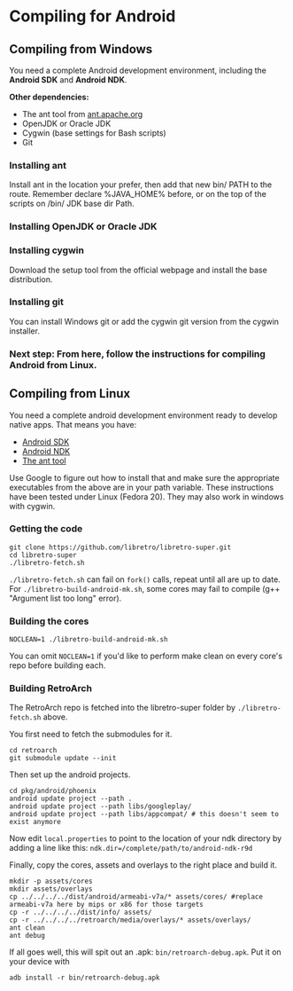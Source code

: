 # Compiling for Android

## Compiling from Windows

You need a complete Android development environment, including the **Android SDK** and **Android NDK**.

**Other dependencies:**

* The ant tool from [ant.apache.org](http://ant.apache.org/)
* OpenJDK or Oracle JDK
* Cygwin (base settings for Bash scripts)
* Git

### Installing ant

Install ant in the location your prefer, then add that new bin/ PATH to the route. Remember declare %JAVA_HOME% before, or on the top of the scripts on /bin/ JDK base dir Path.

### Installing OpenJDK or Oracle JDK


### Installing cygwin

Download the setup tool from the official webpage and install the base distribution.

### Installing git

You can install Windows git or add the cygwin git version from the cygwin installer.

### Next step: From here, follow the instructions for compiling Android from Linux.

## Compiling from Linux

You need a complete android development environment ready to develop native apps. That means you have:

* [Android SDK](http://developer.android.com/sdk/index.html)
* [Android NDK](https://developer.android.com/tools/sdk/ndk/index.html)
* [The ant tool](http://ant.apache.org/)

Use Google to figure out how to install that and make sure the appropriate executables from the above are in your path variable.
These instructions have been tested under Linux (Fedora 20). They may also work in windows with cygwin.

### Getting the code

    git clone https://github.com/libretro/libretro-super.git
    cd libretro-super
    ./libretro-fetch.sh  
    
`./libretro-fetch.sh` can fail on `fork()` calls, repeat until all are up to date. For `./libretro-build-android-mk.sh`, some cores may fail to compile (g++ "Argument list too long" error).

### Building the cores

    NOCLEAN=1 ./libretro-build-android-mk.sh 

You can omit `NOCLEAN=1` if you'd like to perform make clean on every core's repo before building each.

### Building RetroArch

The RetroArch repo is fetched into the libretro-super folder by `./libretro-fetch.sh` above.

You first need to fetch the submodules for it.

    cd retroarch
    git submodule update --init

Then set up the android projects.

    cd pkg/android/phoenix
    android update project --path .
    android update project --path libs/googleplay/
    android update project --path libs/appcompat/ # this doesn't seem to exist anymore

Now edit `local.properties` to point to the location of your ndk directory by adding a line like this: `ndk.dir=/complete/path/to/android-ndk-r9d`

Finally, copy the cores, assets and overlays to the right place and build it.

    mkdir -p assets/cores
    mkdir assets/overlays
    cp ../../../../dist/android/armeabi-v7a/* assets/cores/ #replace armeabi-v7a here by mips or x86 for those targets
    cp -r ../../../../dist/info/ assets/
    cp -r ../../../../retroarch/media/overlays/* assets/overlays/
    ant clean
    ant debug
   
If all goes well, this will spit out an .apk: `bin/retroarch-debug.apk`. Put it on your device with

    adb install -r bin/retroarch-debug.apk
